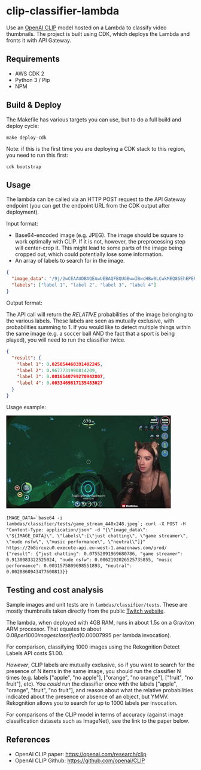 # clip-classifier-lambda

Use an [OpenAI CLIP](https://openai.com/research/clip) model hosted on a Lambda to classify video thumbnails. The
project is built using CDK, which deploys the Lambda and fronts it with API Gateway.

## Requirements

- AWS CDK 2
- Python 3 / Pip
- NPM

## Build & Deploy

The Makefile has various targets you can use, but to do a full build and deploy cycle:

```shell
make deploy-cdk
```

Note: if this is the first time you are deploying a CDK stack to this region, you need to run this first:

```shell
cdk bootstrap
```

## Usage

The lambda can be called via an HTTP POST request to the API Gateway endpoint (you can get the endpoint URL from the CDK
output after deployment).

Input format:

- Base64-encoded image (e.g. JPEG). The image should be square to work optimally with CLIP. If it is not, however, the
  preprocessing step will center-crop it. This might lead to some parts of the image being cropped out, which could
  potentially lose some information.
- An array of labels to search for in the image.

```json
{
  "image_data": "/9j/2wCEAAUDBAQEAwUEBAQFBQUGBwwIBwcHBw8LCwkMEQ8SEhEPER...",
  "labels": ["label 1", "label 2", "label 3", "label 4"]
}
```

Output format:

The API call will return the _RELATIVE_ probabilities of the image belonging to the various labels. These labels are
seen as mutually exclusive, with probabilities summing to 1. If you would like to detect multiple things within the same
image (e.g. a soccer ball
AND the fact that a sport is being played), you will need to run the classifier twice.

```json
{
  "result": {
    "label 1": 0.025054460391402245,
    "label 2": 0.9677731990814209,
    "label 3": 0.0016140799270942807,
    "label 4": 0.0033469817135483027
  }
}
```

Usage example:

![game_stream_440x248.jpeg](lambdas%2Fclassifier%2Ftests%2Fgame_stream_440x248.jpeg)

```shell
IMAGE_DATA=`base64 -i lambdas/classifier/tests/game_stream_440x248.jpeg`; curl -X POST -H "Content-Type: application/json" -d "{\"image_data\": \"${IMAGE_DATA}\", \"labels\":[\"just chatting\", \"game streamer\", \"nude nsfw\", \"music performance\", \"neutral\"]}" https://2b8ircuzu0.execute-api.eu-west-1.amazonaws.com/prod/
{"result": {"just chatting": 0.07552891969680786, "game streamer": 0.9130083322525024, "nude nsfw": 0.0062192026525735855, "music performance": 0.0031575809698551893, "neutral": 0.0020860943477600813}}
```

## Testing and cost analysis

Sample images and unit tests are in `lambdas/classifier/tests`. These are mostly thumbnails taken directly from the
public [Twitch website](https://www.twitch.tv/).

The lambda, when deployed with 4GB RAM, runs in about
1.5s on a Graviton ARM processor. That equates to about $0.08 per 1000 images classified ($0.00007995 per lambda
invocation).

For comparison, classifying 1000 images using the Rekognition Detect Labels API costs $1.00.

_However_, CLIP labels are mutually exclusive, so if you want to search for the presence of N items in the same image,
you should run the classifier N times (e.g. labels ["apple", "no apple"], ["orange", "no orange"], ["fruit", "no fruit"], etc). You
_could_ run the classifier once with the labels ["apple", "orange", "fruit", "no fruit"], and reason about what
the relative probabilities indicated about the presence or absence of an object, but YMMV. Rekognition allows you to
search for up to 1000 labels per invocation.

For comparisons of the CLIP model in terms of accuracy (against image classification datasets such as ImageNet), see the link to the paper below.

## References

- OpenAI CLIP paper: https://openai.com/research/clip
- OpenAI CLIP Github: https://github.com/openai/CLIP
